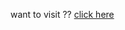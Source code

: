 want to visit ??
<a href="https://music-mq8j27hzy-gauravs-projects-4732df0b.vercel.app">click here<a/>
